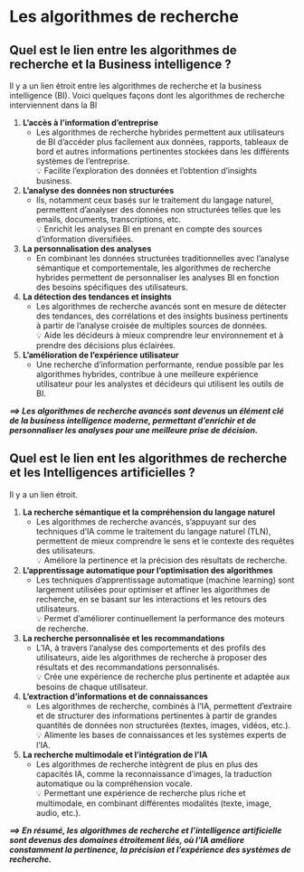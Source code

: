 # **Les algorithmes de recherche**
## **Quel est le lien entre les algorithmes de recherche et la Business intelligence ?**
Il y a un lien étroit entre les algorithmes de recherche et la business intelligence (BI). Voici quelques façons dont les algorithmes de recherche interviennent dans la BI
1. **L’accès à l’information d’entreprise**
    * Les algorithmes de recherche hybrides permettent aux utilisateurs de BI d’accéder plus facilement aux données, rapports, tableaux de bord et autres informations pertinentes stockées dans les différents systèmes de l’entreprise.  
    💡 Facilite l’exploration des données et l’obtention d’insights business.
1. **L’analyse des données non structurées**
    * Ils, notamment ceux basés sur le traitement du langage naturel, permettent d’analyser des données non structurées telles que les emails, documents, transcriptions, etc.  
    💡 Enrichit les analyses BI en prenant en compte des sources d’information diversifiées.
1. **La personnalisation des analyses**
    * En combinant les données structurées traditionnelles avec l’analyse sémantique et comportementale, les algorithmes de recherche hybrides permettent de personnaliser les analyses BI en fonction des besoins spécifiques des utilisateurs.
1. **La détection des tendances et insights**
    * Les algorithmes de recherche avancés sont en mesure de détecter des tendances, des corrélations et des insights business pertinents à partir de l’analyse croisée de multiples sources de données.  
    💡 Aide les décideurs à mieux comprendre leur environnement et à prendre des décisions plus éclairées.
1. **L’amélioration de l’expérience utilisateur**
    * Une recherche d’information performante, rendue possible par les algorithmes hybrides, contribue à une meilleure expérience utilisateur pour les analystes et décideurs qui utilisent les outils de BI.

_**⟹ Les algorithmes de recherche avancés sont devenus un élément clé de la business intelligence moderne, permettant d’enrichir et de personnaliser les analyses pour une meilleure prise de décision.**_
## **Quel est le lien ent les algorithmes de recherche et les Intelligences artificielles ?**
Il y a un lien étroit.
1. **La recherche sémantique et la compréhension du langage naturel**
    * Les algorithmes de recherche avancés, s’appuyant sur des techniques d’IA comme le traitement du langage naturel (TLN), permettent de mieux comprendre le sens et le contexte des requêtes des utilisateurs.  
    💡 Améliore la pertinence et la précision des résultats de recherche.
1. **L’apprentissage automatique pour l’optimisation des algorithmes**
    * Les techniques d’apprentissage automatique (machine learning) sont largement utilisées pour optimiser et affiner les algorithmes de recherche, en se basant sur les interactions et les retours des utilisateurs.  
    💡 Permet d’améliorer continuellement la performance des moteurs de recherche.
1. **La recherche personnalisée et les recommandations**
    * L’IA, à travers l’analyse des comportements et des profils des utilisateurs, aide les algorithmes de recherche à proposer des résultats et des recommandations personnalisés.  
    💡 Crée une expérience de recherche plus pertinente et adaptée aux besoins de chaque utilisateur.
1. **L’extraction d’informations et de connaissances**
    * Les algorithmes de recherche, combinés à l’IA, permettent d’extraire et de structurer des informations pertinentes à partir de grandes quantités de données non structurées (textes, images, vidéos, etc.).  
    💡 Alimente les bases de connaissances et les systèmes experts de l’IA.
1. **La recherche multimodale et l’intégration de l’IA**
    * Les algorithmes de recherche intègrent de plus en plus des capacités IA, comme la reconnaissance d’images, la traduction automatique ou la compréhension vocale.  
    💡 Permettant une expérience de recherche plus riche et multimodale, en combinant différentes modalités (texte, image, audio, etc.).

_**⟹ En résumé, les algorithmes de recherche et l’intelligence artificielle sont devenus des domaines étroitement liés, où l’IA améliore constamment la pertinence, la précision et l’expérience des systèmes de recherche.**_